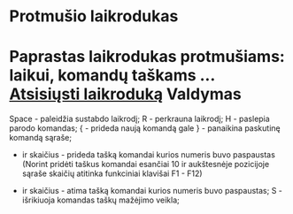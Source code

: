 Protmušio laikrodukas
===================
Paprastas laikrodukas protmušiams: laikui, komandų taškams ... [Atsisiųsti laikroduką](https://github.com/vycius/Protmusis-laikrodis/releases/download/1/Clock.zip)
Valdymas
===================
Space - paleidžia sustabdo laikrodį;
R - perkrauna laikrodį;
H - paslepia parodo komandas;
{ - prideda naują komandą gale
} - panaikina paskutinę komandą sąraše;
+ ir skaičius - prideda tašką komandai kurios numeris buvo paspaustas (Norint pridėti taškus komandai esančiai 10 ir aukštesnėje pozicijoje sąraše skaičių atitinka funkciniai klavišai F1 - F12)
- ir skaičius - atima tašką komandai kurios numeris buvo paspaustas;
S - išrikiuoja komandas taškų mažėjimo veikla;
